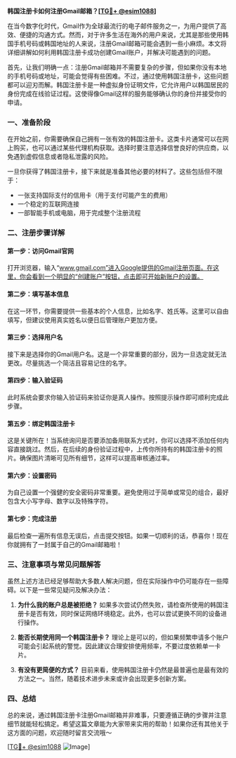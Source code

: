 **韩国注册卡如何注册Gmail邮箱？[[TG💪+ @esim1088](https://t.me/s/esim1088)]**

在当今数字化时代，Gmail作为全球最流行的电子邮件服务之一，为用户提供了高效、便捷的沟通方式。然而，对于许多生活在海外的用户来说，尤其是那些使用韩国手机号码或韩国地址的人来说，注册Gmail邮箱可能会遇到一些小麻烦。本文将详细讲解如何利用韩国注册卡成功创建Gmail账户，并解决可能遇到的问题。

首先，让我们明确一点：注册Gmail邮箱并不需要复杂的步骤，但如果你没有本地的手机号码或地址，可能会觉得有些困难。不过，通过使用韩国注册卡，这些问题都可以迎刃而解。韩国注册卡是一种虚拟身份证明文件，它允许用户以韩国居民的身份完成在线验证过程。这使得像Gmail这样的服务能够确认你的身份并接受你的申请。

### 一、准备阶段

在开始之前，你需要确保自己拥有一张有效的韩国注册卡。这类卡片通常可以在网上购买，也可以通过某些代理机构获取。选择时要注意选择信誉良好的供应商，以免遇到虚假信息或者隐私泄露的风险。

一旦你获得了韩国注册卡，接下来就是准备其他必要的材料了。这些包括但不限于：

- 一张支持国际支付的信用卡（用于支付可能产生的费用）
- 一个稳定的互联网连接
- 一部智能手机或电脑，用于完成整个注册流程

### 二、注册步骤详解

#### 第一步：访问Gmail官网
打开浏览器，输入“www.gmail.com”进入Google提供的Gmail注册页面。在这里，你会看到一个明显的“创建账户”按钮，点击即可开始新账户的设置。

#### 第二步：填写基本信息
在这一环节，你需要提供一些基本的个人信息，比如名字、姓氏等。这里可以自由填写，但建议使用真实姓名以便日后管理账户更加方便。

#### 第三步：选择用户名
接下来是选择你的Gmail用户名。这是一个非常重要的部分，因为一旦选定就无法更改。尽量挑选一个简洁且容易记住的名字。

#### 第四步：输入验证码
此时系统会要求你输入验证码来验证你是真人操作。按照提示操作即可顺利完成此步骤。

#### 第五步：绑定韩国注册卡
这是关键所在！当系统询问是否要添加备用联系方式时，你可以选择不添加任何内容直接跳过。然后，在后续的身份验证过程中，上传你所持有的韩国注册卡的照片。确保图片清晰可见所有细节，这样可以提高审核通过率。

#### 第六步：设置密码
为自己设置一个强健的安全密码非常重要。避免使用过于简单或常见的组合，最好包含大小写字母、数字以及特殊字符。

#### 第七步：完成注册
最后检查一遍所有信息无误后，点击提交按钮。如果一切顺利的话，恭喜你！现在你就拥有了一封属于自己的Gmail邮箱啦！

### 三、注意事项与常见问题解答

虽然上述方法已经足够帮助大多数人解决问题，但在实际操作中仍可能存在一些障碍。以下是一些常见疑问及解决办法：

1. **为什么我的账户总是被拒绝？**
   如果多次尝试仍然失败，请检查所使用的韩国注册卡是否有效，同时保证网络环境稳定。此外，也可以尝试更换不同的设备进行操作。

2. **能否长期使用同一个韩国注册卡？**
   理论上是可以的，但如果频繁申请多个账户可能会引起系统的警觉。因此建议合理安排使用频率，不要过度依赖单一卡片。

3. **有没有更简便的方式？**
   目前来看，使用韩国注册卡仍然是最普遍也是最有效的方法之一。当然，随着技术进步未来或许会出现更多创新方案。

### 四、总结

总的来说，通过韩国注册卡注册Gmail邮箱并非难事，只要遵循正确的步骤并注意细节就能轻松搞定。希望这篇文章能为大家带来实用的帮助！如果你还有其他关于这方面的问题，欢迎随时留言交流哦～ 

[[TG💪+ @esim1088](https://t.me/s/esim1088) ![Image](https://i.postimg.cc/4NQfJmqS/Snipaste-2025-05-13-00-14-12.png)]